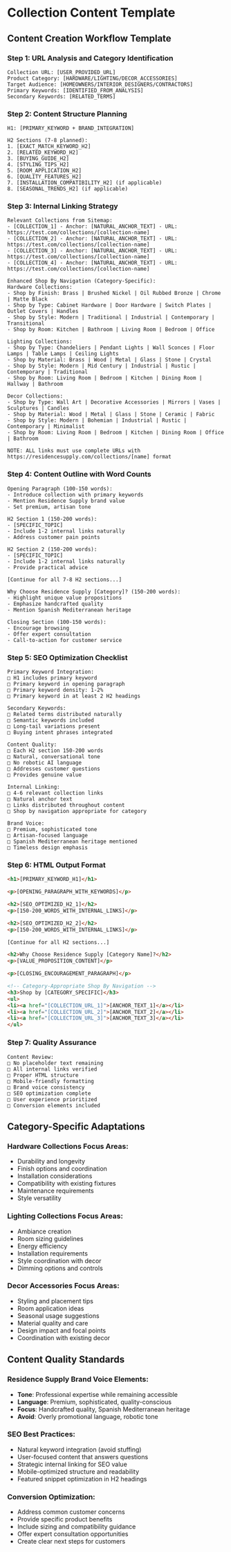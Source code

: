 # Collection Content Template

## Content Creation Workflow Template

### Step 1: URL Analysis and Category Identification
```
Collection URL: [USER_PROVIDED_URL]
Product Category: [HARDWARE/LIGHTING/DECOR_ACCESSORIES]
Target Audience: [HOMEOWNERS/INTERIOR_DESIGNERS/CONTRACTORS]
Primary Keywords: [IDENTIFIED_FROM_ANALYSIS]
Secondary Keywords: [RELATED_TERMS]
```

### Step 2: Content Structure Planning
```
H1: [PRIMARY_KEYWORD + BRAND_INTEGRATION]

H2 Sections (7-8 planned):
1. [EXACT_MATCH_KEYWORD_H2]
2. [RELATED_KEYWORD_H2]
3. [BUYING_GUIDE_H2]
4. [STYLING_TIPS_H2]
5. [ROOM_APPLICATION_H2]
6. [QUALITY_FEATURES_H2]
7. [INSTALLATION_COMPATIBILITY_H2] (if applicable)
8. [SEASONAL_TRENDS_H2] (if applicable)
```

### Step 3: Internal Linking Strategy
```
Relevant Collections from Sitemap:
- [COLLECTION_1] - Anchor: [NATURAL_ANCHOR_TEXT] - URL: https://test.com/collections/[collection-name]
- [COLLECTION_2] - Anchor: [NATURAL_ANCHOR_TEXT] - URL: https://test.com/collections/[collection-name]
- [COLLECTION_3] - Anchor: [NATURAL_ANCHOR_TEXT] - URL: https://test.com/collections/[collection-name]
- [COLLECTION_4] - Anchor: [NATURAL_ANCHOR_TEXT] - URL: https://test.com/collections/[collection-name]

Enhanced Shop By Navigation (Category-Specific):
Hardware Collections:
- Shop by Finish: Brass | Brushed Nickel | Oil Rubbed Bronze | Chrome | Matte Black
- Shop by Type: Cabinet Hardware | Door Hardware | Switch Plates | Outlet Covers | Handles
- Shop by Style: Modern | Traditional | Industrial | Contemporary | Transitional
- Shop by Room: Kitchen | Bathroom | Living Room | Bedroom | Office

Lighting Collections:
- Shop by Type: Chandeliers | Pendant Lights | Wall Sconces | Floor Lamps | Table Lamps | Ceiling Lights
- Shop by Material: Brass | Wood | Metal | Glass | Stone | Crystal
- Shop by Style: Modern | Mid Century | Industrial | Rustic | Contemporary | Traditional
- Shop by Room: Living Room | Bedroom | Kitchen | Dining Room | Hallway | Bathroom

Decor Collections:
- Shop by Type: Wall Art | Decorative Accessories | Mirrors | Vases | Sculptures | Candles
- Shop by Material: Wood | Metal | Glass | Stone | Ceramic | Fabric
- Shop by Style: Modern | Bohemian | Industrial | Rustic | Contemporary | Minimalist
- Shop by Room: Living Room | Bedroom | Kitchen | Dining Room | Office | Bathroom

NOTE: ALL links must use complete URLs with https://residencesupply.com/collections/[name] format
```

### Step 4: Content Outline with Word Counts
```
Opening Paragraph (100-150 words):
- Introduce collection with primary keywords
- Mention Residence Supply brand value
- Set premium, artisan tone

H2 Section 1 (150-200 words):
- [SPECIFIC_TOPIC]
- Include 1-2 internal links naturally
- Address customer pain points

H2 Section 2 (150-200 words):
- [SPECIFIC_TOPIC]
- Include 1-2 internal links naturally
- Provide practical advice

[Continue for all 7-8 H2 sections...]

Why Choose Residence Supply [Category]? (150-200 words):
- Highlight unique value propositions
- Emphasize handcrafted quality
- Mention Spanish Mediterranean heritage

Closing Section (100-150 words):
- Encourage browsing
- Offer expert consultation
- Call-to-action for customer service
```

### Step 5: SEO Optimization Checklist
```
Primary Keyword Integration:
□ H1 includes primary keyword
□ Primary keyword in opening paragraph
□ Primary keyword density: 1-2%
□ Primary keyword in at least 2 H2 headings

Secondary Keywords:
□ Related terms distributed naturally
□ Semantic keywords included
□ Long-tail variations present
□ Buying intent phrases integrated

Content Quality:
□ Each H2 section 150-200 words
□ Natural, conversational tone
□ No robotic AI language
□ Addresses customer questions
□ Provides genuine value

Internal Linking:
□ 4-6 relevant collection links
□ Natural anchor text
□ Links distributed throughout content
□ Shop by navigation appropriate for category

Brand Voice:
□ Premium, sophisticated tone
□ Artisan-focused language
□ Spanish Mediterranean heritage mentioned
□ Timeless design emphasis
```

### Step 6: HTML Output Format
```html
<h1>[PRIMARY_KEYWORD_H1]</h1>

<p>[OPENING_PARAGRAPH_WITH_KEYWORDS]</p>

<h2>[SEO_OPTIMIZED_H2_1]</h2>
<p>[150-200_WORDS_WITH_INTERNAL_LINKS]</p>

<h2>[SEO_OPTIMIZED_H2_2]</h2>
<p>[150-200_WORDS_WITH_INTERNAL_LINKS]</p>

[Continue for all H2 sections...]

<h2>Why Choose Residence Supply [Category Name]?</h2>
<p>[VALUE_PROPOSITION_CONTENT]</p>

<p>[CLOSING_ENCOURAGEMENT_PARAGRAPH]</p>

<!-- Category-Appropriate Shop By Navigation -->
<h3>Shop by [CATEGORY_SPECIFIC]</h3>
<ul>
<li><a href="[COLLECTION_URL_1]">[ANCHOR_TEXT_1]</a></li>
<li><a href="[COLLECTION_URL_2]">[ANCHOR_TEXT_2]</a></li>
<li><a href="[COLLECTION_URL_3]">[ANCHOR_TEXT_3]</a></li>
</ul>
```

### Step 7: Quality Assurance
```
Content Review:
□ No placeholder text remaining
□ All internal links verified
□ Proper HTML structure
□ Mobile-friendly formatting
□ Brand voice consistency
□ SEO optimization complete
□ User experience prioritized
□ Conversion elements included
```

## Category-Specific Adaptations

### Hardware Collections Focus Areas:
- Durability and longevity
- Finish options and coordination
- Installation considerations
- Compatibility with existing fixtures
- Maintenance requirements
- Style versatility

### Lighting Collections Focus Areas:
- Ambiance creation
- Room sizing guidelines
- Energy efficiency
- Installation requirements
- Style coordination with decor
- Dimming options and controls

### Decor Accessories Focus Areas:
- Styling and placement tips
- Room application ideas
- Seasonal usage suggestions
- Material quality and care
- Design impact and focal points
- Coordination with existing decor

## Content Quality Standards

### Residence Supply Brand Voice Elements:
- **Tone**: Professional expertise while remaining accessible
- **Language**: Premium, sophisticated, quality-conscious
- **Focus**: Handcrafted quality, Spanish Mediterranean heritage
- **Avoid**: Overly promotional language, robotic tone

### SEO Best Practices:
- Natural keyword integration (avoid stuffing)
- User-focused content that answers questions
- Strategic internal linking for SEO value
- Mobile-optimized structure and readability
- Featured snippet optimization in H2 headings

### Conversion Optimization:
- Address common customer concerns
- Provide specific product benefits
- Include sizing and compatibility guidance
- Offer expert consultation opportunities
- Create clear next steps for customers
